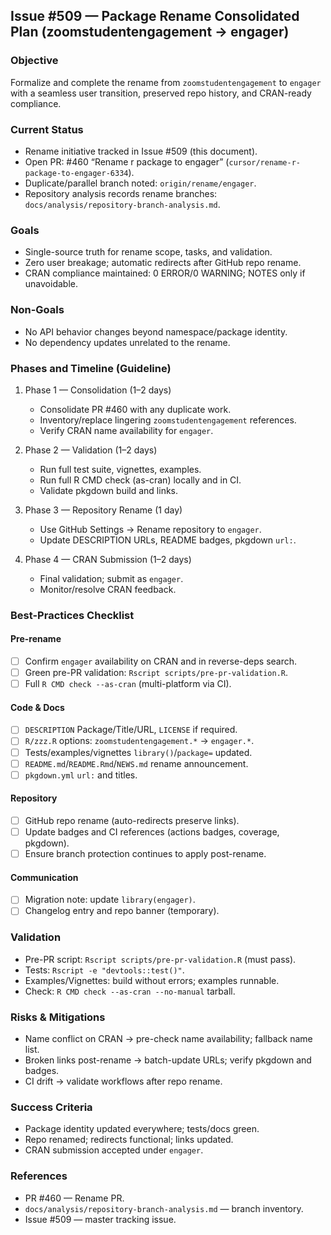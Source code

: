 ## Issue #509 — Package Rename Consolidated Plan (zoomstudentengagement → engager)

### Objective
Formalize and complete the rename from `zoomstudentengagement` to `engager` with a seamless user transition, preserved repo history, and CRAN-ready compliance.

### Current Status
- Rename initiative tracked in Issue #509 (this document).
- Open PR: #460 “Rename r package to engager” (`cursor/rename-r-package-to-engager-6334`).
- Duplicate/parallel branch noted: `origin/rename/engager`.
- Repository analysis records rename branches: `docs/analysis/repository-branch-analysis.md`.

### Goals
- Single-source truth for rename scope, tasks, and validation.
- Zero user breakage; automatic redirects after GitHub repo rename.
- CRAN compliance maintained: 0 ERROR/0 WARNING; NOTES only if unavoidable.

### Non-Goals
- No API behavior changes beyond namespace/package identity.
- No dependency updates unrelated to the rename.

### Phases and Timeline (Guideline)
1. Phase 1 — Consolidation (1–2 days)
   - Consolidate PR #460 with any duplicate work.
   - Inventory/replace lingering `zoomstudentengagement` references.
   - Verify CRAN name availability for `engager`.

2. Phase 2 — Validation (1–2 days)
   - Run full test suite, vignettes, examples.
   - Run full R CMD check (as-cran) locally and in CI.
   - Validate pkgdown build and links.

3. Phase 3 — Repository Rename (1 day)
   - Use GitHub Settings → Rename repository to `engager`.
   - Update DESCRIPTION URLs, README badges, pkgdown `url:`.

4. Phase 4 — CRAN Submission (1–2 days)
   - Final validation; submit as `engager`.
   - Monitor/resolve CRAN feedback.

### Best-Practices Checklist
#### Pre-rename
- [ ] Confirm `engager` availability on CRAN and in reverse-deps search.
- [ ] Green pre-PR validation: `Rscript scripts/pre-pr-validation.R`.
- [ ] Full `R CMD check --as-cran` (multi-platform via CI).

#### Code & Docs
- [ ] `DESCRIPTION` Package/Title/URL, `LICENSE` if required.
- [ ] `R/zzz.R` options: `zoomstudentengagement.*` → `engager.*`.
- [ ] Tests/examples/vignettes `library()`/`package=` updated.
- [ ] `README.md`/`README.Rmd`/`NEWS.md` rename announcement.
- [ ] `pkgdown.yml` `url:` and titles.

#### Repository
- [ ] GitHub repo rename (auto-redirects preserve links).
- [ ] Update badges and CI references (actions badges, coverage, pkgdown).
- [ ] Ensure branch protection continues to apply post-rename.

#### Communication
- [ ] Migration note: update `library(engager)`.
- [ ] Changelog entry and repo banner (temporary).

### Validation
- Pre-PR script: `Rscript scripts/pre-pr-validation.R` (must pass).
- Tests: `Rscript -e "devtools::test()"`.
- Examples/Vignettes: build without errors; examples runnable.
- Check: `R CMD check --as-cran --no-manual` tarball.

### Risks & Mitigations
- Name conflict on CRAN → pre-check name availability; fallback name list.
- Broken links post-rename → batch-update URLs; verify pkgdown and badges.
- CI drift → validate workflows after repo rename.

### Success Criteria
- Package identity updated everywhere; tests/docs green.
- Repo renamed; redirects functional; links updated.
- CRAN submission accepted under `engager`.

### References
- PR #460 — Rename PR.
- `docs/analysis/repository-branch-analysis.md` — branch inventory.
- Issue #509 — master tracking issue.





